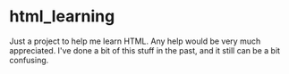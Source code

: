 # html_learning
Just a project to help me learn HTML. Any help would be very much appreciated. I've done a bit of this stuff in the past,
and it still can be a bit confusing. 

